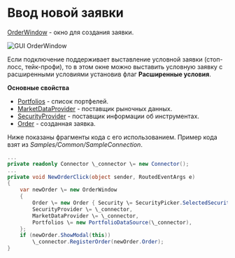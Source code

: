 # Ввод новой заявки

[OrderWindow](../api/StockSharp.Xaml.OrderWindow.html) \- окно для создания заявки. 

![GUI OrderWindow](~/images/GUI_OrderWindow.png)

Если подключение поддерживает выставление условной заявки (стоп\-лосс, тейк\-профи), то в этом окне можно выставить условную заявку с расширенными условиями установив флаг **Расширенные условия**.

**Основные свойства**

- [Portfolios](../api/StockSharp.Xaml.OrderWindow.Portfolios.html) \- список портфелей.
- [MarketDataProvider](../api/StockSharp.Xaml.OrderWindow.MarketDataProvider.html) \- поставщик рыночных данных.
- [SecurityProvider](../api/StockSharp.Xaml.OrderWindow.SecurityProvider.html) \- поставщик информации об инструментах.
- [Order](../api/StockSharp.Xaml.OrderWindow.Order.html) \- созданная заявка.

Ниже показаны фрагменты кода с его использованием. Пример кода взят из *Samples\/Common\/SampleConnection*. 

```cs
...
private readonly Connector \_connector \= new Connector();
...
private void NewOrderClick(object sender, RoutedEventArgs e)
{
	var newOrder \= new OrderWindow
	{
		Order \= new Order { Security \= SecurityPicker.SelectedSecurity },
		SecurityProvider \= \_connector,
		MarketDataProvider \= \_connector,
		Portfolios \= new PortfolioDataSource(\_connector),
	};
	if (newOrder.ShowModal(this))
		\_connector.RegisterOrder(newOrder.Order);
}
              		
	  				
```
